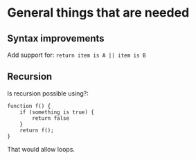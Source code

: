 # General things that are needed

## Syntax improvements

Add support for:
`return item is A || item is B`

## Recursion

Is recursion possible using?:

```
function f() {
    if (something is true) {
        return false
    }
    return f();
}
```

That would allow loops.
